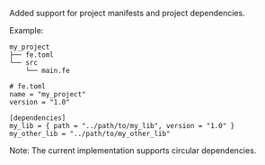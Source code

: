 Added support for project manifests and project dependencies.

Example:

```
my_project
├── fe.toml
└── src
    └── main.fe
```

```
# fe.toml
name = "my_project"
version = "1.0"

[dependencies]
my_lib = { path = "../path/to/my_lib", version = "1.0" }
my_other_lib = "../path/to/my_other_lib"
```

Note: The current implementation supports circular dependencies.
